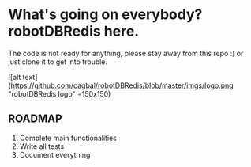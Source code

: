 # What's going on everybody? robotDBRedis here.

The code is not ready for anything, please stay away from this repo :) or
just clone it to get into trouble.

![alt text](https://github.com/cagbal/robotDBRedis/blob/master/imgs/logo.png "robotDBRedis logo" =150x150)


## ROADMAP
1. Complete main functionalities
2. Write all tests
3. Document everything

